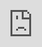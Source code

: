 ```yaml
---
layout: none
---
```

<title>Rio School District Chrome Device Lookup</title>

<iframe src="https://script.google.com/a/student.rio.k12.wi.us/macros/s/AKfycbxQu4THvghwDmbwnVggridWflREv6GUuVnUTyodSOsk7z5pNhM/exec" style="position:fixed; top:0; left:0; bottom:0; right:0; width:100%; height:100%; border:none; margin:0; padding:0; overflow:hidden; z-index:999999;">
  Your browser doesn't support iframes
</iframe>
